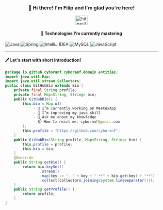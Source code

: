### <p align="center"> 👋 Hi there! I'm Filip and I'm glad you're here!</p> 
<p align="center">
<a href="https://www.linkedin.com/in/filip-cyboran-882a89225/" target="blank"><img align="center" src="https://raw.githubusercontent.com/rahuldkjain/github-profile-readme-generator/master/src/images/icons/Social/linked-in-alt.svg" alt="https://www.linkedin.com/in/filip-cyboran-882a89225/" height="30" width="40" /></a>
</p>

#### <p align="center">🚀 Technologies I'm currently mastering</p> 

![Java](https://img.shields.io/badge/Java-17-blue?logo=java)
![Spring](https://img.shields.io/badge/Spring-5.3-blue?logo=spring)
![IntelliJ IDEA](https://img.shields.io/badge/IntelliJ_IDEA-2020.2.3-blue?logo=intellij-idea)
![MySQL](https://img.shields.io/badge/MySQL-8.0.22-blue?logo=mysql)
![JavaScript](https://img.shields.io/badge/JavaScript-ES11-blue?logo=javascript)



-------

#### 🖊 Let's start with short introduction!

```Java
package io.github.cyboranf.cyboranf.domain.entities;
import java.util.Map;
import java.util.stream.Collectors;
public class GitHubBio extends Bio {
    private final String profile;
    private final Map<String, String> bio;
    public GitHubBio() {
        this.bio = Map.of(
             - 🔭 I’m currently working on MeetexApp
             - 🌱 I’m improving my java skill
             - 💬 Ask me about my knowledge
             - 📫 How to reach me: cyboranf@gmail.com
        );
        this.profile = "https://github.com/cyboranf";
    }
    public GitHubBio(String profile, Map<String, String> bio) {
        this.profile = profile;
        this.bio = bio;
    }
    @Override
    public String getBio() {
        return bio.keySet()
                .stream()
                .map(key -> "- " + key + " **" + bio.get(key) + "**")
                .collect(Collectors.joining(System.lineSeparator()));
    }
    public String getProfile() {
        return profile;
    }
}



